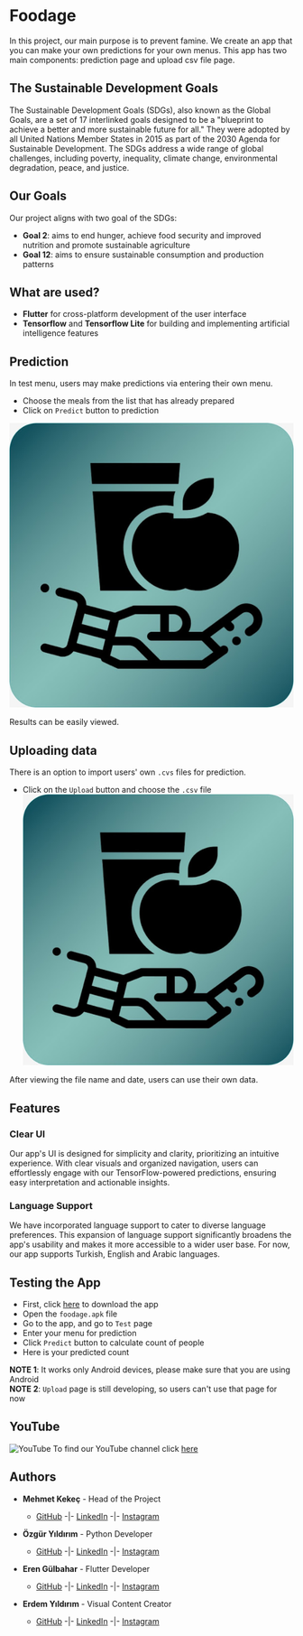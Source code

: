 # **Foodage**
In this project, our main purpose is to prevent famine. We create an app that you can make your own predictions for your own menus. This app has two main components: prediction page and upload csv file page.

## **The Sustainable Development Goals**
The Sustainable Development Goals (SDGs), also known as the Global Goals, are a set of 17 interlinked goals designed to be a "blueprint to achieve a better and more sustainable future for all." They were adopted by all United Nations Member States in 2015 as part of the 2030 Agenda for Sustainable Development. The SDGs address a wide range of global challenges, including poverty, inequality, climate change, environmental degradation, peace, and justice.

## **Our Goals**
Our project aligns with two goal of the SDGs:
* **Goal 2**: aims to end hunger, achieve food security and improved nutrition and promote sustainable agriculture
* **Goal 12**: aims to ensure sustainable consumption and production patterns

## **What are used?**
+ **Flutter** for cross-platform development of the user interface
+ **Tensorflow** and **Tensorflow Lite** for building and implementing artificial intelligence features

## **Prediction**
In test menu, users may make predictions via entering their own menu.
+ Choose the meals from the list that has already prepared
+ Click on `Predict` button to prediction
  
![Test Menu](/Files/unnamed.jpg)

Results can be easily viewed.

## **Uploading data**
There is an option to import users' own `.cvs` files for prediction.
+ Click on the `Upload` button and choose the `.csv` file
![Upload Menu](/Files/unnamed.jpg)

After viewing the file name and date, users can use their own data.

## **Features**
### **Clear UI**
Our app's UI is designed for simplicity and clarity, prioritizing an intuitive experience. With clear visuals and organized navigation, users can effortlessly engage with our TensorFlow-powered predictions, ensuring easy interpretation and actionable insights.

### **Language Support**
We have incorporated language support to cater to diverse language preferences. This expansion of language support significantly broadens the app's usability and makes it more accessible to a wider user base. For now, our app supports Turkish, English and Arabic languages.


## **Testing the App**
+ First, click [here]() to download the app
+ Open the `foodage.apk` file
+ Go to the app, and go to `Test` page
+ Enter your menu for prediction
+ Click `Predict` button to calculate count of people
+ Here is your predicted count

**NOTE 1**: It works only Android devices, please make sure that you are using Android\
**NOTE 2**: `Upload` page is still developing, so users can't use that page for now 

## **YouTube**
![YouTube](https://www.youtube.com/s/desktop/2d97f03c/img/favicon.ico) To find our YouTube channel click [here](https://youtube.com/@foodage23?si=8ugee22ZdCT9l4q9)

## **Authors**
* __Mehmet Kekeç__ - Head of the Project
  * [GitHub](https://github.com/membuk "Mehmet GitHub") -|- [LinkedIn](www.linkedin.com/in/mehmet-kekeç "Mehmet LinkedIn") -|- [Instagram](https://www.instagram.com/membuk/ "Mehmet Instagram")

* __Özgür Yıldırım__ - Python Developer
  * [GitHub](https://github.com/OzgurYldrm "Özgür GitHub") -|- [LinkedIn](https://www.linkedin.com/in/%C3%B6zg%C3%BCr-y%C4%B1ld%C4%B1r%C4%B1m-6abb6429a/ "Özgür LinkedIn") -|- [Instagram](https://www.instagram.com/0zgur_yldrm/ "Özgür Instagram")
  
* __Eren Gülbahar__ - Flutter Developer
  * [GitHub](https://github.com/erenglbhr "Eren GitHub") -|- [LinkedIn](https://www.linkedin.com/in/eren-g%C3%BClbahar-2534ba274/ "Eren LinkedIn") -|- [Instagram](https://www.instagram.com/eren_glbhr/ "Eren Instagram")

* __Erdem Yıldırım__ - Visual Content Creator
  * [GitHub](https://github.com/merdm "Erdem GitHub") -|- [LinkedIn](https://www.linkedin.com/in/erdem-y%C4%B1ld%C4%B1r%C4%B1m-897ba5203/ "Erdem LinkedIn") -|- [Instagram](https://www.instagram.com/merrdem_/ "Erdem Instagram")